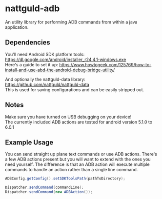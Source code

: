 # nattguld-adb
An utility library for performing ADB commands from within a java application.

## Dependencies
You'll need Android SDK platform tools: https://dl.google.com/android/installer_r24.4.1-windows.exe  
Here's a guide to set it up: https://www.howtogeek.com/125769/how-to-install-and-use-abd-the-android-debug-bridge-utility/  

And optionally the nattguld-data library: https://github.com/nattguld/nattguld-data  
This is used for saving configurations and can be easily stripped out.

## Notes
Make sure you have turned on USB debugging on your device!  
The currently included ADB actions are tested for android version 5.1.0 to 6.0.1

## Example Usage
You can send straight up plane text commands or use ADB actions. There's a few ADB actions present but you will want to extend with the ones you need yourself. The difference is that an ADB action will execute multiple commands to handle an action rather than a single line command.
```java
ADBConfig.getConfig().setSDKToolsPath(pathToDirectory);

Dispatcher.sendCommand(commandLine);
Dispatcher.sendCommand(new ADBAction());
```
